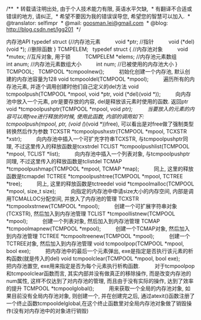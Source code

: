 /**
 * 转载请注明出处, 由于个人技术能力有限, 英语水平欠缺,
 * 有翻译不合适或错误的地方, 请纠正,
 * 希望不要因为我的错误误导您, 希望您的智慧可以加入.
 * @translator: selfimpr
 * @mail: goosman.lei@gmail.com
 * @blog: http://blog.csdn.net/lgg201
 */
 
 

内存池API
typedef struct {//内存池元素
         void
*ptr; //指针
         void
(*del)(void *); //删除函数
} TCMPELEM;
 
typedef struct { //内存池对象
         void
*mutex; //互斥对象, 用于锁
         TCMPELEM
*elems; //内存池元素数组
         int
anum; //内存池元素数组大小
         int
num; //已被使用的内存池大小
} TCMPOOL;
 
TCMPOOL *tcmpoolnew();
         初始化创建一个内存池, 默认创建的内存池容量为128
void tcmpooldel(TCMPOOL *mpool);
         遍历所有的内存池元素, 并逐个调用创建时他们自己定义的del方法
void tcmpoolpush(TCMPOOL *mpool, void *ptr,
void (*del)(void *));
         向内存池中放入一个元素, ptr是要存放的内容, del是释放该元素时使用的函数. 返回ptr
void *tcmpoolpushptr(TCMPOOL *mpool, void
*ptr);
         当要放入的元素的内容可以用free进行释放的时候, 使用此函数, 内部的调用如下: tcmpoolpush(mpool,
ptr, (void (*)(void *))free), 可以看出是对free做了强制类型转换然后作为参数
TCXSTR *tcmpoolpushxstr(TCMPOOL *mpool,
TCXSTR *xstr);
         向内存池中插入一个可扩充字符串TCXSTR, 与tcmpoolpushptr同理, 不过这里传入的释放函数是tcxstrdel
TCLIST *tcmpoolpushlist(TCMPOOL *mpool,
TCLIST *list);
         向内存池中插入一个列表对象, 与tcmpoolpushptr同理, 不过这里传入的释放函数是tclistdel
TCMAP *tcmpoolpushmap(TCMPOOL *mpool, TCMAP
*map);
         同上, 这里的释放函数是tcmapdel
TCTREE *tcmpoolpushtree(TCMPOOL *mpool,
TCTREE *tree);
         同上, 这里的释放函数是tctreedel
void *tcmpoolmalloc(TCMPOOL *mpool, size_t
size);
         向指定的内存池中申请size大小的内存空间, 内部是调用TCMALLOC分配空间, 并放入了内存池的管理
TCXSTR *tcmpoolxstrnew(TCMPOOL *mpool);
         创建一个可扩展字符串对象(TCXSTR), 然后加入到内存池管理
TCLIST *tcmpoollistnew(TCMPOOL *mpool);
         创建一个列表对象, 然后加入到内存池管理
TCMAP *tcmpoolmapnew(TCMPOOL *mpool);
         创建一个TCMAP对象, 然后加入到内存池管理
TCTREE *tcmpooltreenew(TCMPOOL *mpool);
         创建一个TCTREE对象, 然后加入到内存池管理
void tcmpoolpop(TCMPOOL *mpool, bool exe);
         把内存池中的最后一个元素弹出, exe是指定是否执行该元素的析构函数(就是传入的del)
void tcmpoolclear(TCMPOOL *mpool, bool exe);
         把内存池置空, exe用来指定是否为每个元素执行析构函数.
         对于tcmpoolpop和tcmpoolclear函数而言, 其实内部并没有做真正的移除操作, 而是改变内存池的num属性, 这样不仅达到了对内存池的管理, 而且由于没有实际的操作, 达到了效率的提升
TCMPOOL *tcmpoolglobal();
         用来获取一个全局的内存池对象, 如果目前没有全局内存池对象, 则创建一个, 并在创建完之后, 通过atexit()函数注册了一个终止函数tcmpooldelglobal,在这个终止函数里对全局内存池对象做了销毁操作(没有对内存池中的对象进行销毁)
 
